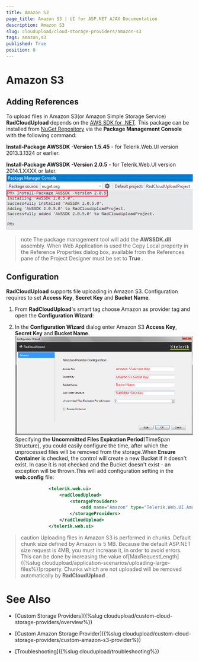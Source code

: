 ```yaml
---
title: Amazon S3
page_title: Amazon S3 | UI for ASP.NET AJAX Documentation
description: Amazon S3
slug: cloudupload/cloud-storage-providers/amazon-s3
tags: amazon,s3
published: True
position: 0
---
```


# Amazon S3



## Adding References

To upload files in Amazon S3(or Amazon Simple Storage Service) __RadCloudUpload__ depends on the [AWS SDK for .NET](http://aws.amazon.com/sdkfornet/). This package can be installed from [NuGet Repository](http://www.nuget.org/packages/AWSSDK/) via the __Package Management Console__ with the following command:

__Install-Package AWSSDK -Version 1.5.45__ - for Telerik.Web.UI version 2013.3.1324 or earlier.

__Install-Package AWSSDK -Version 2.0.5__ - for Telerik.Web.UI version 2014.1.XXXX or later.![cloudupload-amazon-nuget](images/cloudupload-amazon-nuget.png)

>note The package management tool will add the __AWSSDK.dll__ assembly.
>When Web Application is used the Copy Local property in the Reference Properties dialog box, available from the References pane of the Project Designer must be set to __True__ .
>


## Configuration

__RadCloudUpload__ supports file uploading in Amazon S3. Configuration requires to set __Access Key__, __Secret Key__ and __Bucket Name__.

1. From __RadCloudUpload__'s smart tag choose Amazon as provider tag and open the __Configuration Wizard__:

1. In the __Configuration Wizard__ dialog enter Amazon S3 __Access Key__, __Secret Key__ and __Bucket Name__. ![cloudupload-amazon-s 3-configuration](images/cloudupload-amazon-s3-configuration.png)Specifying the __Uncommitted Files Expiration Period__(TimeSpan Structure), you could easily configure the time, after which the unprocessed files will be removed from the storage.When __Ensure Container__ is checked, the control will create a new Bucket if it doesn't exist. In case it is not checked and the Bucket doesn't exist - an exception will be thrown.This will add configuration setting in the __web.config__ file:

````XML
	            <telerik.web.ui>
	                <radCloudUpload>
	                    <storageProviders>
	                        <add name="Amazon" type="Telerik.Web.UI.AmazonS3Provider" accessKey="" secretKey="" bucketName="" uncommitedFilesExpirationPeriod="2" />
	                    </storageProviders>
	                </radCloudUpload>
	            </telerik.web.ui>
````



>caution Uploading files in Amazon S3 is performed in chunks. Default chunk size defined by Amazon is 5 MB. Because the default ASP.NET size request is 4MB, you must increase it, in order to avoid errors. This can be done by increasing the value of[MaxRequestLength]({%slug cloudupload/application-scenarios/uploading-large-files%})property. Chunks which are not uploaded will be removed automatically by __RadCloudUpload__ .
>


# See Also

 * [Custom Storage Providers]({%slug cloudupload/custom-cloud-storage-providers/overview%})

 * [Custom Amazon Storage Provider]({%slug cloudupload/custom-cloud-storage-providers/custom-amazon-s3-provider%})

 * [Troubleshooting]({%slug cloudupload/troubleshooting%})
